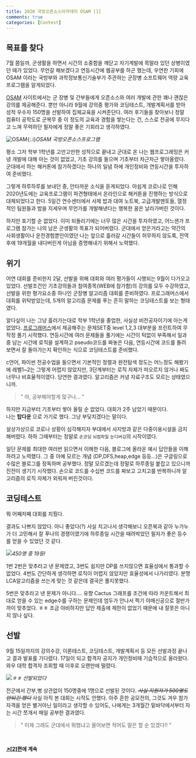 ```yaml
---
title: 2020 국방오픈소스아카데미 OSAM [1]
comments: true
categories: [Contest]
---
```



목표를 찾다
---


7월 쯤일까, 군생활을 하면서 시간의 소중함을 깨닫고 자기계발에 목말라 있던 상병이였던 때가 있었다. 무언갈 해보겠다고 연등시간에 웹공부를 하곤 했는데, 우연한 기회에 OSAM 이라는 국방부와 과학정보통신기술부가 주관하는 군장병 소프트웨어 역량 교육 프로그램을 알게되었다.


[OSAM](http://osam.kr) 사이트에서는 군 장병 및 간부들에게 오픈소스와 여러 개발에 관한 꽤나 괜찮은 강의를 제공해준다. 뿐만 아니라 9월에 강의중 평가와 코딩테스트, 개발계획서를 받아 성적 우수자 150명을 선발하여 집체교육을 시켜준단다. 여러 후기들을 찾아보니 정말 컴퓨터 공학도로 군복무 중 이 정도의 교육과 경험을 쌓는다는 건, 스스로 전공에 무지다고 느껴 무력하던 필자에게 정말 좋은 기회라고 생각하였다.

![OSAM](https://blog.kakaocdn.net/dn/nvAeJ/btqIX4dSKWO/wq68R9kdUl3GlnE42kfH51/img.png){:.i}*OSAM 국방오픈소스프로그램*

평소 그저 학부 1학년를 고만고만한 성적으로 끝내고 군대로 온 나는 웹프로그래밍은 커녕 개발에 대해 아는 것이 없었고, 기초 강의를 들으며 기초부터 차근차근 쌓아올렸다. 군대에서 하는 해커톤에 참가하겠다는 하나의 일념 하에 개인정비와 연등시간을 투자하여 준비했다. 

그렇게 하루하루를 보내던 중, 안타까운 소식을 듣게되었다. 아쉽게 코로나로 인해 2020년도에는 교육프로그램이 파견형태에서 온라인으로 해커톤을 진행하는 방식으로 대체되었다고 한다. 5일간 연수센터에서 사제 밥과 대여 노트북, 고급개발멘토들, 열정적인 팀원들과 밤을 지세우며 무언가를 개발해낸다는 행복한 꿈은 날라가버린 것이다.

하지만 포기할 순 없었다. 이미 되돌리기에는 너무 많은 시간을 투자하였고, 어느샌가 프로그램 참가는 나의 남은 군생활의 목표가 되어버렸다. 군대에서 얻은거라고는 약간의 사회생활이나 운전경험뿐인이였던 나는 앞으로 흘러갈 시간들이 허무하지 않도록, 전역 후에 19개월을 내다버린게 아님을 증명해내기 위해서 노력했다.

위기
---
어연 대회를 준비한지 2달, 선발을 위해 대회와 여러 평가들이 시행되는 9월이 다가오고 있었다. 선발조건인 기초강의들과 참여종목(WEB에 참가함)의 강의를 모두 수강하였고, 선발을 위한 평가요소중 하나인 군장병 알고리즘 대회를 준비하였다. 프로그래머스에서 대회를 위탁받았는데, 5개의 알고리즘 문제를 푸는 흔히 말하는 코딩테스트를 보는 형태였다. 

알다싶이 나는 그냥 흘러가는대로 학부 1학년을 졸업한, 사실상 비전공자이기에 아는게 없었다. [프로그래머스](http://programmers.co.kr)에서 제공해주는 문제SET중 level 1,2,3 대부분을 프린트하여 무작정 풀기 시작했다. 연등시간에 여러 문제들을 풀기에는 시간이 턱없이 부족해서 일과 중 남는 시간에 로직을 설계하고 pseudo코드를 짜놓은 다음, 연등시간에 코드를 돌려보면서 잘 돌아가는지 확인하는 식으로 코딩테스트를 준비했다.  

c언어, 파이썬 전공수업을 들으면서 기본적인 정렬과 완전탐색 정도는 어느정도 해봤기에 레벨1~2는 그렇게 어렵지 않았지만, 3단계부터는 로직 자체가 떠오르지 않거나 짜도 너무나 비효율적이였다. 당연한 결과였다. 알고리즘은 커녕 자료구조도 모르는 상태였으니까.

> " 아, 공부해야할게 많구나... "

하지만 지금부터 기초부터 쌓아 올릴 순 없었다. 대회가 2주 남았기 때문이다.  
나는 **탑다운** 으로 가기로 했다. 그냥 부딪치겠다는 말이다.

설상가상으로 코로나 상황이 심각해지자 부대에서 사지방과 같은 다중이용시설을 금지해버렸다. 하하 그때부터는 정말로 `손코딩` `뇌컴파일` `눈디버깅`의 시작이였다.

일단 문제를 최대한 여러번 읽으면서 이해한 다음, 블로그에 올라온 예시 답안들을 이해하려고 노력했다. 그 중 아예 모르는 개념 (DP,DFS,heap,edge 등등...)은 구글링으로 수많은 블로그를 정독하며 공부했다. 정말 모르겠는데 정말로 하루종일 붙잡고 있으니까 진전이 생기기 시작했다. 손으로 코드를 수십번 코드를 짜보고 고치고를 반복하니까 알고리즘의 로직 자체가 외워져 버린것이다. 

코딩테스트
---
뭐 어째저째 대회를 치뤘다. 

결과도 나쁘지 않았다. 아니 좋았다(?) 사실 치고나서 생각해보니 오픈북과 같아 누가누가 더 고민해서 잘 푸나의 경쟁이였기에 하루종일 시간을 때려박았던 필자가 좋은 등수를 얻을 수 있었던 것 같다.

![](https://i.ibb.co/6mHv4h0/rank.png)*450명 중 19등!*

1번 2번은 맞추라고 낸 문제였고, 3번도 쉽지만 DP를 쓰지않으면 효율성에서 통과할 수 없었다. 4번도 간단하게 생각하면 로직이 어렵지 않았지만 효율성에서 나가리였다. 분명 LCA알고리즘을 쓰는게 맞는 것 같은데 결국은 풀지못했다.

5번은 맞추라고 낸 문제가 아니다.... 유향 Cactus 그래프를 조건에 따라 카운트해서 최대로 얻을 수 있는 edge수를 구하는 문제인데 엄두가 안나서 찍기 야매신공으로 절반가까이 맞추었다. ㅎㅎ 조금 야비하지만 답안 제출에 제한이 없었기 때문에 내 잘못은 아니지 않나 싶다. 

선발
---
9월 15일까지의 강의수강, 이론테스트, 코딩테스트, 개발계획서 등 모든 선발과정 끝나고 결과 발표를 기다렸다. 17일이 되고 합격자 공지가 개인정비때 기습적으로 올라왔다. 와우 대학 합격자 조회할 때 이후로 오랜만에 떨렸다. 

![](https://i.ibb.co/rdsMRpn/2020-11-15-190724.png)*ㅎㅎ 선발되었다*

전군에서 간부,병 상관없이 150명중에 1명으로 선발된 것이다. ~~*사실 지원자가 500명도 안되긴 했다*~~ 사실 아직 본 대회는 시작도 안했다. 아주 흔한 공모전의, 그것도 겨우 참가자격을 얻은 별거아닌 일이라고 생각할 수 있어도, 나에게는 3개월간 밑바닥에서부터 자는 시간 쪼개서 매일 공부한 결과였다. 

> " 이제 그래도 군대에서 뭐했냐고 물어보면 적어도 말은 할 순 있겠다!! "


<br />

**[↗[2]편](../categories/Contest)에 계속**